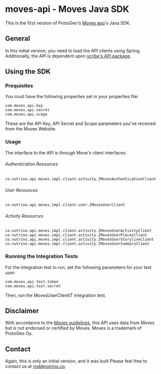 # moves-api - Moves Java SDK


This is the first version of ProtoGeo's [Moves app](http://www.moves-app.com)'s Java SDK.


## General

In this initial version, you need to load the API clients using Spring.
Additionally, the API is dependent upon [scribe's API package](https://github.com/fernandezpablo85/scribe-java, "Scribe on Github").


## Using the SDK

### Prequisites
 You must have the following properties set in your properties file:

    com.moves.api.key
    com.moves.api.secret
    com.moves.api.scope

These are the API Key, API Secret and Scope parameters you've received from the Moves Website.


### Usage

The interface to the API is through Move's client interfaces:

###### Authentication Resources

    co.nutrino.api.moves.impl.client.activity.IMovesAuthenticationClient


###### User Resources

    co.nutrino.api.moves.impl.client.user.IMovesUserClient


###### Activity Resources

    co.nutrino.api.moves.impl.client.activity.IMovesUserActivityClient
    co.nutrino.api.moves.impl.client.activity.IMovesUserPlacesClient
    co.nutrino.api.moves.impl.client.activity.IMovesUserStorylineClient
    co.nutrino.api.moves.impl.client.activity.IMovesUserSummaryClient


### Running the Integration Tests

For the integration test to run, set the following parameters for your test user:

    com.moves.api.test.token
    com.moves.api.test.secret

Then, run the MovesUserClientIT integration test.


## Disclaimer

With accordance to the [Moves guidelines](https://dev.moves-app.com/docs/brand_guidelines, "Disclaimer"), this API uses data from Moves but is not endorsed or certified by Moves. 
Moves is a trademark of ProtoGeo Oy.


## Contact

Again, this is only an initial version, and it was built 
Please feel free to contact us at [rnd@nutrino.co](mailto:rnd@nutrino.co).